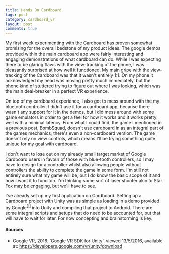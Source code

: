 ```yaml
---
title: Hands On Cardboard
tags: post
category: cardboard_vr
layout: post
comments: true
---
```


<p>My first week experimenting with the Cardboard has proven somewhat promising for the overall bedstone of my product ideas. The google demos provided within the main cardboard app were fairly interesting and engaging demonstrations of what cardboard can do. While I was expecting there to be glaring flaws with the view-tracking of the phone, I was pleasantly surprised at how well it functioned. My main gripe with the view-tracking of the Cardboard was that it wasn't entirely 1:1. On my phone it acknowledged my head was moving pretty much immediately, but the phone kind of stuttered trying to figure out where I was looking, which was the main deal-breaker in a perfect VR experience.</p>

<p>On top of my cardboard experience, I also got to mess around with the my bluetooth controller. I didn't use it for a cardboard app, because there wasn't any support for it in the demos, but I did mess around with some game emulators in order to get a feel for how it works and it works pretty well with a minimal latency. From what I could find, the game I mentioned in a previous post, BombSquad, doesn't use cardboard in as an integral part of the games mechanics; there's even a non-cardboard version. The game doesn't rely on view controls, which means I'll be trying something quite unique for my goal with cardboard. </p>

<p>I don't want to lose out on my already small target market of Google Cardboard users in favour of those with blue-tooth controllers, so I may have to design for a controller whilst also allowing people without controllers the ability to complete the game in some form. I'm still not entirely sure what my game will be, but I do know the basic scope of it and how I want it to funciton. I'm thinking some sort of laser shooter akin to Star Fox may be engaging, but we'll have to see.</p>

<p>I've already set up my first application on Cardboard. Setting up a Cardboard project with Unity was as simple as loading in a demo provided by Google<sup><a href="#s1">[1]</a></sup> into Unity and compiling that project to Android. There are some integral scripts and setups that do need to be accounted for, but that will have to wait for later. For now concepting and brainstorming is key.</p>


<h4>Sources</h4>
<ul class="sources">
  <li id="s1">Google VR, 2016. 'Google VR SDK for Unity', viewed 13/5/2016, available at: <a href="https://developers.google.com/vr/unity/download">https://developers.google.com/vr/unity/download</a></li>
 </ul>